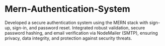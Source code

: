 # Mern-Authentication-System
Developed a secure authentication system using the MERN stack with sign-up, sign-in, and password reset. Integrated robust validation, secure password hashing, and email verification via NodeMailer (SMTP), ensuring privacy, data integrity, and protection against security threats.
